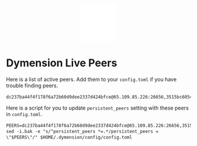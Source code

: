 <p align="center">
  <img height="100" height="auto" src="https://raw.githubusercontent.com/Nodeist/Kurulumlar/main/logos/dymension.png">
</p>


# Dymension Live Peers
Here is a list of active peers. Add them to your `config.toml` if you have trouble finding peers.
```
dc237ba44f4f178f6a72b60d9dee2337d424bfce@65.109.85.226:26656,3515bc6054d3e71caf2e04effaad8c95ee4b6dc6@165.232.186.173:26656,e9a375501c0a2eab296a16753667c708ed64649e@95.214.53.46:26656,2d05753b4f5ac3bcd824afd96ea268d9c32ed84d@65.108.132.239:26656
```

Here is a script for you to update `persistent_peers` setting with these peers in `config.toml`.

```
PEERS=dc237ba44f4f178f6a72b60d9dee2337d424bfce@65.109.85.226:26656,3515bc6054d3e71caf2e04effaad8c95ee4b6dc6@165.232.186.173:26656,e9a375501c0a2eab296a16753667c708ed64649e@95.214.53.46:26656,2d05753b4f5ac3bcd824afd96ea268d9c32ed84d@65.108.132.239:26656
sed -i.bak -e "s/^persistent_peers *=.*/persistent_peers = \"$PEERS\"/" $HOME/.dymension/config/config.toml
```
